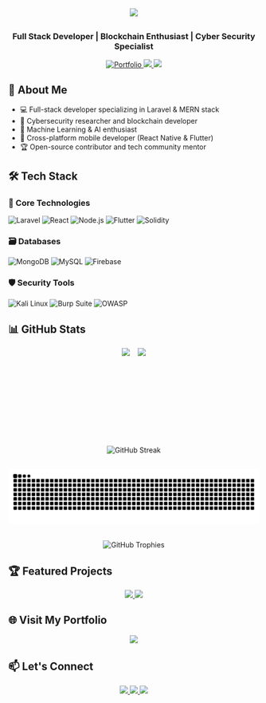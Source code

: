 <h1 align="center">
  <img src="https://readme-typing-svg.herokuapp.com?font=Righteous&size=35&duration=4000&color=38BDF8&center=true&vCenter=true&width=500&lines=Hi+There!+👋;I'm+Nipuna+Kaweya!" />
</h1>

<h3 align="center">Full Stack Developer | Blockchain Enthusiast | Cyber Security Specialist</h3>

<div align="center">
  <a href="https://nipunakaweya.com" target="_blank">
    <img src="https://img.shields.io/badge/My_Portfolio-FF5722?style=for-the-badge&logo=google-chrome&logoColor=white" alt="Portfolio" />
  </a>
  <a href="mailto:nipuna609@gmail.com">
    <img src="https://img.shields.io/badge/nipuna609@gmail.com-D14836?style=for-the-badge&logo=gmail&logoColor=white" />
  </a>
  <a href="https://www.linkedin.com/in/nipuna-prabashwara-673b82258/" target="_blank">
    <img src="https://img.shields.io/badge/LinkedIn-0A66C2?style=for-the-badge&logo=linkedin&logoColor=white" />
  </a>
</div>

## 🚀 About Me
- 💻 Full-stack developer specializing in Laravel & MERN stack
- 🔐 Cybersecurity researcher and blockchain developer
- 🤖 Machine Learning & AI enthusiast
- 📱 Cross-platform mobile developer (React Native & Flutter)
- 🏆 Open-source contributor and tech community mentor

## 🛠️ Tech Stack

### 🔧 Core Technologies
![Laravel](https://img.shields.io/badge/Laravel-FF2D20?style=for-the-badge&logo=laravel&logoColor=white)
![React](https://img.shields.io/badge/React-61DAFB?style=for-the-badge&logo=react&logoColor=black)
![Node.js](https://img.shields.io/badge/Node.js-339933?style=for-the-badge&logo=nodedotjs&logoColor=white)
![Flutter](https://img.shields.io/badge/Flutter-02569B?style=for-the-badge&logo=flutter&logoColor=white)
![Solidity](https://img.shields.io/badge/Solidity-363636?style=for-the-badge&logo=solidity&logoColor=white)

### 🗃️ Databases
![MongoDB](https://img.shields.io/badge/MongoDB-47A248?style=for-the-badge&logo=mongodb&logoColor=white)
![MySQL](https://img.shields.io/badge/MySQL-4479A1?style=for-the-badge&logo=mysql&logoColor=white)
![Firebase](https://img.shields.io/badge/Firebase-FFCA28?style=for-the-badge&logo=firebase&logoColor=black)

### 🛡️ Security Tools
![Kali Linux](https://img.shields.io/badge/Kali_Linux-557C94?style=for-the-badge&logo=kalilinux&logoColor=white)
![Burp Suite](https://img.shields.io/badge/Burp_Suite-FF6F00?style=for-the-badge)
![OWASP](https://img.shields.io/badge/OWASP-000000?style=for-the-badge&logo=owasp&logoColor=white)

## 📊 GitHub Stats

<div align="center" style="display: flex; flex-direction: column; align-items: center; gap: 1rem;">
  <div style="display: flex; gap: 1rem; flex-wrap: wrap; justify-content: center;">
    <img height="180em" src="https://github-readme-stats.vercel.app/api?username=Nipun23a&show_icons=true&theme=radical&count_private=true&include_all_commits=true" />
    <img height="180em" src="https://github-readme-stats.vercel.app/api/top-langs/?username=Nipun23a&layout=compact&theme=radical&langs_count=8" />
  </div>
  
  <img src="https://streak-stats.demolab.com/?user=Nipun23a&theme=radical" alt="GitHub Streak" />
  
  <!-- Snake Animation -->
  ![Snake animation](https://github.com/Nipun23a/Nipun23a/blob/output/github-contribution-grid-snake.svg)
  
  <!-- GitHub Trophies -->
  <img src="https://github-profile-trophy.vercel.app/?username=Nipun23a&theme=onedark&column=7&margin-w=15" alt="GitHub Trophies" />
</div>

## 🏆 Featured Projects

<div align="center">
  <a href="https://github.com/Nipun23a/Project1](https://github.com/Nipun23a/Fitness-Mobile-Application.git">
    <img src="https://github-readme-stats.vercel.app/api/pin/?username=Nipun23a&repo=Project1&theme=radical" />
  </a>
  <a href="https://github.com/Nipun23a/Project2](https://github.com/Nipun23a/Cyber-Seacurity-Scanner">
    <img src="https://github-readme-stats.vercel.app/api/pin/?username=Nipun23a&repo=Project2&theme=radical" />
  </a>
</div>

## 🌐 Visit My Portfolio
<div align="center">
  <a href="https://nipunakaweya.me" target="_blank">
    <img src="https://img.shields.io/badge/Portfolio-FF5722?style=for-the-badge&logo=google-chrome&logoColor=white" width="200" />
  </a>
</div>

## 📫 Let's Connect
<div align="center">
  <a href="mailto:nipuna609@gmail.com">
    <img src="https://img.shields.io/badge/Email_Me-D14836?style=for-the-badge&logo=gmail&logoColor=white" />
  </a>
  <a href="https://www.linkedin.com/in/nipuna-prabashwara-673b82258/">
    <img src="https://img.shields.io/badge/LinkedIn-0A66C2?style=for-the-badge&logo=linkedin&logoColor=white" />
  </a>
  <a href="https://github.com/Nipun23a/issues">
    <img src="https://img.shields.io/badge/Ask_Me-Anything-1abc9c?style=for-the-badge" />
  </a>
</div>


